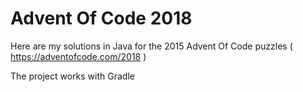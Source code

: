 # Advent Of Code 2018
Here are my solutions in Java for the 2015 Advent Of Code puzzles ( https://adventofcode.com/2018 )

The project works with Gradle
